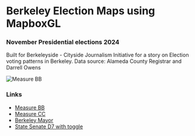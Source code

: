 # Berkeley Election Maps using MapboxGL
### November Presidential elections 2024

Built for Berkeleyside - Cityside Journalism Initiative for a story on Election voting patterns in Berkeley. 
Data source: Alameda County Registrar and Darrell Owens

 ![Measure BB](https://i.imgur.com/aOTjnUH.png)

 ### Links
- [Measure BB](https://berkeleyside.s3.us-west-1.amazonaws.com/berkeleyside-projects/Map_data/measurebb2024/index.html)
- [Measure CC](https://berkeleyside.s3.us-west-1.amazonaws.com/berkeleyside-projects/Map_data/measurecc-2024/index.html)
- [Berkeley Mayor](https://berkeleyside.s3.us-west-1.amazonaws.com/berkeleyside-projects/Map_data/berkeley-mayor-2024/index.html)
- [State Senate D7 with toggle](https://berkeleyside.s3.us-west-1.amazonaws.com/berkeleyside-projects/Map_data/ca-senate-d7-2024/index.html)

